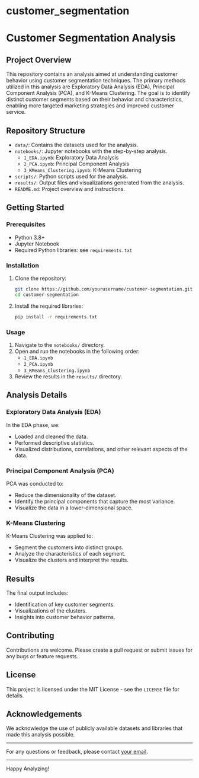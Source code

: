 # customer_segmentation
# Customer Segmentation Analysis

## Project Overview

This repository contains an analysis aimed at understanding customer behavior using customer segmentation techniques. The primary methods utilized in this analysis are Exploratory Data Analysis (EDA), Principal Component Analysis (PCA), and K-Means Clustering. The goal is to identify distinct customer segments based on their behavior and characteristics, enabling more targeted marketing strategies and improved customer service.

## Repository Structure

- `data/`: Contains the datasets used for the analysis.
- `notebooks/`: Jupyter notebooks with the step-by-step analysis.
  - `1_EDA.ipynb`: Exploratory Data Analysis
  - `2_PCA.ipynb`: Principal Component Analysis
  - `3_KMeans_Clustering.ipynb`: K-Means Clustering
- `scripts/`: Python scripts used for the analysis.
- `results/`: Output files and visualizations generated from the analysis.
- `README.md`: Project overview and instructions.

## Getting Started

### Prerequisites

- Python 3.8+
- Jupyter Notebook
- Required Python libraries: see `requirements.txt`

### Installation

1. Clone the repository:
   ```sh
   git clone https://github.com/yourusername/customer-segmentation.git
   cd customer-segmentation
   ```
2. Install the required libraries:
   ```sh
   pip install -r requirements.txt
   ```

### Usage

1. Navigate to the `notebooks/` directory.
2. Open and run the notebooks in the following order:
   - `1_EDA.ipynb`
   - `2_PCA.ipynb`
   - `3_KMeans_Clustering.ipynb`
3. Review the results in the `results/` directory.

## Analysis Details

### Exploratory Data Analysis (EDA)

In the EDA phase, we:
- Loaded and cleaned the data.
- Performed descriptive statistics.
- Visualized distributions, correlations, and other relevant aspects of the data.

### Principal Component Analysis (PCA)

PCA was conducted to:
- Reduce the dimensionality of the dataset.
- Identify the principal components that capture the most variance.
- Visualize the data in a lower-dimensional space.

### K-Means Clustering

K-Means Clustering was applied to:
- Segment the customers into distinct groups.
- Analyze the characteristics of each segment.
- Visualize the clusters and interpret the results.

## Results

The final output includes:
- Identification of key customer segments.
- Visualizations of the clusters.
- Insights into customer behavior patterns.

## Contributing

Contributions are welcome. Please create a pull request or submit issues for any bugs or feature requests.

## License

This project is licensed under the MIT License - see the `LICENSE` file for details.

## Acknowledgements

We acknowledge the use of publicly available datasets and libraries that made this analysis possible.

---

For any questions or feedback, please contact [your email](mailto:youremail@example.com).

---

Happy Analyzing!
